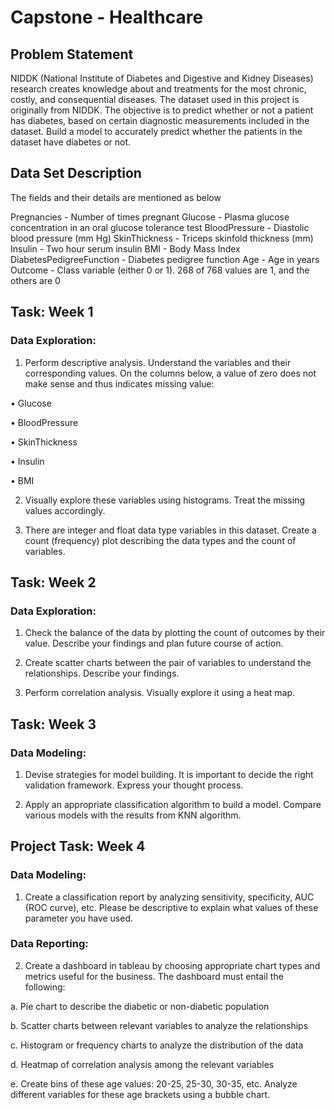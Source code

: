 # Capstone - Healthcare

## Problem Statement

NIDDK (National Institute of Diabetes and Digestive and Kidney Diseases) research creates knowledge about and treatments for the most chronic, costly, and consequential diseases.
The dataset used in this project is originally from NIDDK. The objective is to predict whether or not a patient has diabetes, based on certain diagnostic measurements included in the dataset.
Build a model to accurately predict whether the patients in the dataset have diabetes or not.

## Data Set Description

The fields and their details are mentioned as below

Pregnancies	- Number of times pregnant
Glucose	- Plasma glucose concentration in an oral glucose tolerance test
BloodPressure	- Diastolic blood pressure (mm Hg)
SkinThickness	- Triceps skinfold thickness (mm)
Insulin	- Two hour serum insulin
BMI	- Body Mass Index
DiabetesPedigreeFunction	- Diabetes pedigree function
Age	- Age in years
Outcome	- Class variable (either 0 or 1). 268 of 768 values are 1, and the others are 0

## Task: Week 1
### Data Exploration:

1. Perform descriptive analysis. Understand the variables and their corresponding values. On the columns below, a value of zero does not make sense and thus indicates missing value:

• Glucose

• BloodPressure

• SkinThickness

• Insulin

• BMI

2. Visually explore these variables using histograms. Treat the missing values accordingly.

3. There are integer and float data type variables in this dataset. Create a count (frequency) plot describing the data types and the count of variables. 

## Task: Week 2
### Data Exploration:

1. Check the balance of the data by plotting the count of outcomes by their value. Describe your findings and plan future course of action.

2. Create scatter charts between the pair of variables to understand the relationships. Describe your findings.

3. Perform correlation analysis. Visually explore it using a heat map.

 

## Task: Week 3
### Data Modeling:

1. Devise strategies for model building. It is important to decide the right validation framework. Express your thought process.

2. Apply an appropriate classification algorithm to build a model. Compare various models with the results from KNN algorithm.

 

## Project Task: Week 4

### Data Modeling:

1. Create a classification report by analyzing sensitivity, specificity, AUC (ROC curve), etc. Please be descriptive to explain what values of these parameter you have used.

### Data Reporting:

2. Create a dashboard in tableau by choosing appropriate chart types and metrics useful for the business. The dashboard must entail the following:

a. Pie chart to describe the diabetic or non-diabetic population

b. Scatter charts between relevant variables to analyze the relationships

c. Histogram or frequency charts to analyze the distribution of the data

d. Heatmap of correlation analysis among the relevant variables

e. Create bins of these age values: 20-25, 25-30, 30-35, etc. Analyze different variables for these age brackets using a bubble chart.
